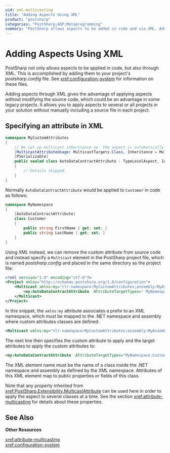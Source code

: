 ```yaml
---
uid: xml-multicasting
title: "Adding Aspects Using XML"
product: "postsharp"
categories: "PostSharp;AOP;Metaprogramming"
summary: "PostSharp allows aspects to be added in code and via XML. Adding aspects through XML doesn't require modifying the source code and can be applied to multiple projects. This is done by specifying an attribute in the project's postsharp.config file."
---
```

# Adding Aspects Using XML

PostSharp not only allows aspects to be applied in code, but also through XML. This is accomplished by adding them to your project's *postsharp.config* file. See <xref:configuration-system> for information on these files. 

Adding aspects through XML gives the advantage of applying aspects without modifying the source code, which could be an advantage in some legacy projects. It allows you to apply aspects to several or all projects in your solution without manually including a source file in each project.


## Specifying an attribute in XML

```csharp
namespace MyCustomAttributes
{
    // We set up multicast inheritance so  the aspect is automatically added to children types.
    [MulticastAttributeUsage( MulticastTargets.Class, Inheritance = MulticastInheritance.Strict )]
    [PSerializable]
    public sealed class AutoDataContractAttribute : TypeLevelAspect, IAspectProvider
    {
        // Details skipped.
    }
}
```

Normally `AutoDataContractAttribute` would be applied to `Customer` in code as follows: 

```csharp
namespace MyNamespace
{
    [AutoDataContractAttribute]
    class Customer    
    {
        public string FirstName { get; set; }
        public string LastName { get; set; }
    }
}
```

Using XML instead, we can remove the custom attribute from source code and instead specify a `Multicast` element in the PostSharp project file, which is named *postsharp.config* and placed in the same directory as the project file: 

```xml
<?xml version="1.0" encoding="utf-8"?>
<Project xmlns="http://schemas.postsharp.org/1.0/configuration">
    <Multicast xmlns:my="clr-namespace:MyCustomAttributes;assembly:MyAssembly">
        <my:AutoDataContractAttribute  AttributeTargetTypes=" MyNamespace.Customer" />
    </Multicast>    
</Project>
```

In this snippet, the `xmlns:my` attribute associates a prefix to an XML namespace, which must be mapped to the .NET namespace and assembly where custom attributes classes are defined: 

```xml
<Multicast xmlns:my="clr-namespace:MyCustomAttributes;assembly:MyAssembly">
```

The next line then specifies the custom attribute to apply and the target attributes to apply the custom attributes to:

```xml
<my:AutoDataContractAttribute  AttributeTargetTypes="MyNamespace.Customer" />
```

The XML element name must be the name of a class inside the .NET namespace and assembly as defined by the XML namespace. Attributes of this XML element map to public properties or fields of this class.

Note that any property inherited from <xref:PostSharp.Extensibility.MulticastAttribute> can be used here in order to apply the aspect to several classes at a time. See the section <xref:attribute-multicasting> for details about these properties. 

## See Also

**Other Resources**

<xref:attribute-multicasting>
<br><xref:configuration-system>
<br>
